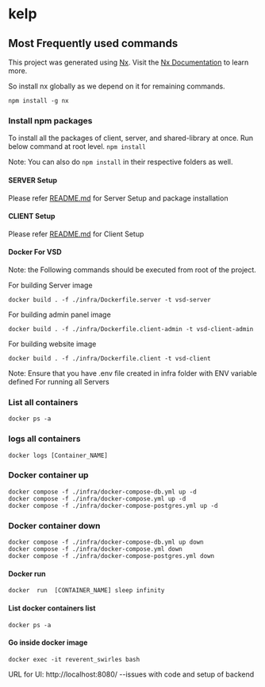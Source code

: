 # kelp

## Most Frequently used commands

This project was generated using [Nx](https://nx.dev). Visit the [Nx Documentation](https://nx.dev) to learn more.

So install nx globally as we depend on it for remaining commands.

`npm install -g nx`

### Install npm packages

To install all the packages of client, server, and shared-library at once. Run below command at root level.
`npm install`

Note: You can also do `npm install` in their respective folders as well.

#### SERVER Setup

Please refer [README.md](server/README.md) for Server Setup and package installation

#### CLIENT Setup

Please refer [README.md](client/README.md) for Client Setup

#### Docker For VSD

Note: the Following commands should be executed from root of the project.

For building Server image

```shell
docker build . -f ./infra/Dockerfile.server -t vsd-server
```

For building admin panel image

```shell
docker build . -f ./infra/Dockerfile.client-admin -t vsd-client-admin
````

For building website image

```shell
docker build . -f ./infra/Dockerfile.client -t vsd-client
```

Note: Ensure that you have .env file created in infra folder with ENV variable defined
For running all Servers

### List all containers
```shell list 
docker ps -a
```

### logs all containers
```shell list 
docker logs [Container_NAME]
```

### Docker container up
```shell
docker compose -f ./infra/docker-compose-db.yml up -d
docker compose -f ./infra/docker-compose.yml up -d
docker compose -f ./infra/docker-compose-postgres.yml up -d
```

### Docker container down
```shell
docker compose -f ./infra/docker-compose-db.yml up down
docker compose -f ./infra/docker-compose.yml down
docker compose -f ./infra/docker-compose-postgres.yml down
```

#### Docker run
```shell
docker  run  [CONTAINER_NAME] sleep infinity
```
#### List docker containers list
```shell
docker ps -a
```

#### Go inside docker image
```shell
docker exec -it reverent_swirles bash
```

URL for UI: http://localhost:8080/ --issues with code and setup of backend